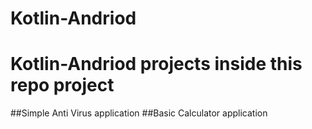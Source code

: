 # Kotlin-Andriod
Kotlin-Andriod projects inside this repo project
=====
##Simple Anti Virus application
##Basic Calculator application

